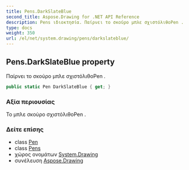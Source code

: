 ```yaml
---
title: Pens.DarkSlateBlue
second_title: Aspose.Drawing for .NET API Reference
description: Pens ιδιοκτησία. Παίρνει το σκούρο μπλε σχιστόλιθοPen .
type: docs
weight: 350
url: /el/net/system.drawing/pens/darkslateblue/
---
```

## Pens.DarkSlateBlue property

Παίρνει το σκούρο μπλε σχιστόλιθοPen .

```csharp
public static Pen DarkSlateBlue { get; }
```

### Αξία περιουσίας

Το μπλε σκούρο σχιστόλιθοPen .

### Δείτε επίσης

* class [Pen](../../pen/)
* class [Pens](../)
* χώρος ονομάτων [System.Drawing](../../pens/)
* συνέλευση [Aspose.Drawing](../../../)


